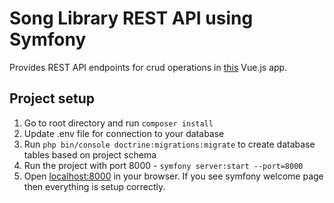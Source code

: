 # Song Library REST API using Symfony

Provides REST API endpoints for crud operations in [this](https://github.com/niklavsricards/song-library-vue) Vue.js app.

## Project setup

1. Go to root directory and run `composer install`
2. Update .env file for connection to your database
3. Run `php bin/console doctrine:migrations:migrate` to create database tables based on project schema
4. Run the project with port 8000 - `symfony server:start --port=8000`
5. Open [localhost:8000](http://localhost:8000) in your browser. If you see symfony welcome page then everything is setup correctly.
